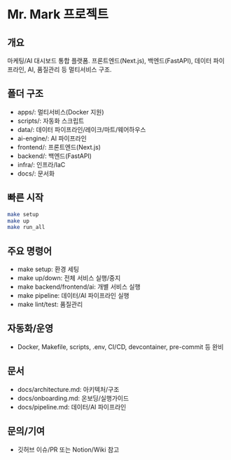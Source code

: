 # Mr. Mark 프로젝트

## 개요
마케팅/AI 대시보드 통합 플랫폼. 프론트엔드(Next.js), 백엔드(FastAPI), 데이터 파이프라인, AI, 품질관리 등 멀티서비스 구조.

## 폴더 구조
- apps/: 멀티서비스(Docker 지원)
- scripts/: 자동화 스크립트
- data/: 데이터 파이프라인/레이크/마트/웨어하우스
- ai-engine/: AI 파이프라인
- frontend/: 프론트엔드(Next.js)
- backend/: 백엔드(FastAPI)
- infra/: 인프라/IaC
- docs/: 문서화

## 빠른 시작
```bash
make setup
make up
make run_all
```

## 주요 명령어
- make setup: 환경 세팅
- make up/down: 전체 서비스 실행/중지
- make backend/frontend/ai: 개별 서비스 실행
- make pipeline: 데이터/AI 파이프라인 실행
- make lint/test: 품질관리

## 자동화/운영
- Docker, Makefile, scripts, .env, CI/CD, devcontainer, pre-commit 등 완비

## 문서
- docs/architecture.md: 아키텍처/구조
- docs/onboarding.md: 온보딩/실행가이드
- docs/pipeline.md: 데이터/AI 파이프라인

## 문의/기여
- 깃허브 이슈/PR 또는 Notion/Wiki 참고 